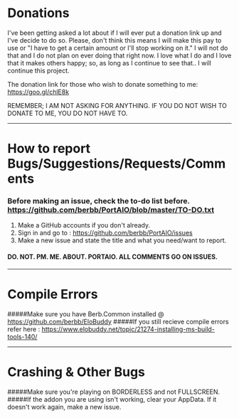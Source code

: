 # Donations
I've been getting asked a lot about if I will ever put a donation link up and I've decide to do so. Please, don't think this means I will make this pay to use or "I have to get a certain amount or I'll stop working on it." I will not do that and I do not plan on ever doing that right now. I love what I do and I love that it makes others happy; so, as long as I continue to see that.. I will continue this project.

The donation link for those who wish to donate something to me: https://goo.gl/chlE8k

REMEMBER; I AM NOT ASKING FOR ANYTHING. IF YOU DO NOT WISH TO DONATE TO ME, YOU DO NOT HAVE TO.


---

# How to report Bugs/Suggestions/Requests/Comments
### Before making an issue, check the to-do list before. https://github.com/berbb/PortAIO/blob/master/TO-DO.txt
1. Make a GitHub accounts if you don't already.
2. Sign in and go to : https://github.com/berbb/PortAIO/issues
3. Make a new issue and state the title and what you need/want to report.

#### DO. NOT. PM. ME. ABOUT. PORTAIO. ALL COMMENTS GO ON ISSUES.

---

# Compile Errors
#####Make sure you have Berb.Common installed @ https://github.com/berbb/EloBuddy
#####If you still recieve compile errors refer here : https://www.elobuddy.net/topic/21274-installing-ms-build-tools-140/

---

# Crashing & Other Bugs
#####Make sure you're playing on BORDERLESS and not FULLSCREEN.
#####If the addon you are using isn't working, clear your AppData. If it doesn't work again, make a new issue.
